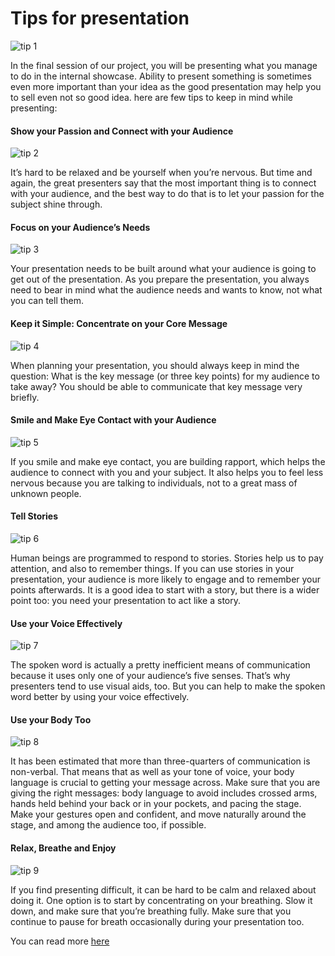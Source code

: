 Tips for presentation 
=================================
![tip 1](img/tips-presentation-1.jpg)

In the final session of our project, you will be presenting what you manage to do in the internal showcase. 
Ability to present something is sometimes even more important than your idea as the good presentation may
help you to sell even not so good idea. here are few tips to keep in mind while presenting:


#### Show your Passion and Connect with your Audience
![tip 2](img/tips-presentation-2.jpg)

It’s hard to be relaxed and be yourself when you’re nervous. But time and again, the great presenters say that the most important thing is to connect with your audience, and the best way to do that is to let your passion for the subject shine through.

#### Focus on your Audience’s Needs
![tip 3](img/tips-presentation-3.jpg)

Your presentation needs to be built around what your audience is going to get out of the presentation.
As you prepare the presentation, you always need to bear in mind what the audience needs and wants to know, not what you can tell them.

#### Keep it Simple: Concentrate on your Core Message
![tip 4](img/tips-presentation-4.jpg)

When planning your presentation, you should always keep in mind the question: What is the key message (or three key points) for my audience to take away? You should be able to communicate that key message very briefly.

#### Smile and Make Eye Contact with your Audience
![tip 5](img/tips-presentation-5.jpg)

If you smile and make eye contact, you are building rapport, which helps the audience to connect with you and your subject. It also helps you to feel less nervous because you are talking to individuals, not to a great mass of unknown people.

#### Tell Stories
![tip 6](img/tips-presentation-6.png)

Human beings are programmed to respond to stories. Stories help us to pay attention, and also to remember things. If you can use stories in your presentation, your audience is more likely to engage and to remember your points afterwards. It is a good idea to start with a story, but there is a wider point too: you need your presentation to act like a story.

#### Use your Voice Effectively
![tip 7](img/tips-presentation-7.jpg)

The spoken word is actually a pretty inefficient means of communication because it uses only one of your audience’s five senses. That’s why presenters tend to use visual aids, too. But you can help to make the spoken word better by using your voice effectively.

#### Use your Body Too
![tip 8](img/tips-presentation-8.jpg)

It has been estimated that more than three-quarters of communication is non-verbal. That means that as well as your tone of voice, your body language is crucial to getting your message across. Make sure that you are giving the right messages: body language to avoid includes crossed arms, hands held behind your back or in your pockets, and pacing the stage. Make your gestures open and confident, and move naturally around the stage, and among the audience too, if possible.

#### Relax, Breathe and Enjoy
![tip 9](img/tips-presentation-9.png)

If you find presenting difficult, it can be hard to be calm and relaxed about doing it. One option is to start by concentrating on your breathing. Slow it down, and make sure that you’re breathing fully. Make sure that you continue to pause for breath occasionally during your presentation too.

You can read more [here](https://www.skillsyouneed.com/present/presentation-tips.html)
